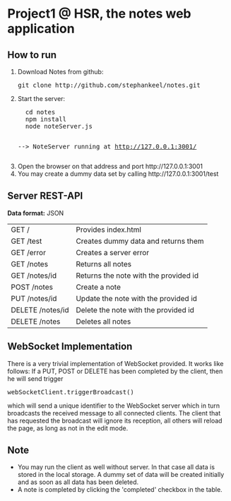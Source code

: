 <h1>Project1 @ HSR, the notes web application</h1>

<h2>How to run</h2>
<ol>
<li>Download Notes from github:
<pre>git clone http://github.com/stephankeel/notes.git</pre>
</li>
<li>Start the server:
<pre>
  cd notes
  npm install
  node noteServer.js
	
  --> NoteServer running at http://127.0.0.1:3001/
</pre>
<li>Open the browser on that address and port http://127.0.0.1:3001</li>
<li>You may create a dummy data set by calling http://127.0.0.1:3001/test</li>
</ol>

<h2>Server REST-API</h2>
<b>Data format:</b> JSON
<table>
<tr><td>GET /</td><td>Provides index.html</td>
<tr><td>GET /test</td><td>Creates dummy data and returns them</td>
<tr><td>GET /error</td><td>Creates a server error</td>
<tr><td>GET /notes</td><td> Returns all notes</td>
<tr><td>GET /notes/id</td><td>Returns the note with the provided id</td>
<tr><td>POST /notes</td><td>Create a note</td>
<tr><td>PUT /notes/id</td><td>Update the note with the provided id</td>
<tr><td>DELETE /notes/id</td><td>Delete the note with the provided id</td>
<tr><td>DELETE /notes</td><td>Deletes all notes</td>
</table>

<h2>WebSocket Implementation</h2>
There is a very trivial implementation of WebSocket provided. It works like follows:
If a PUT, POST or DELETE has been completed by the client, then he will send trigger
<pre>webSocketClient.triggerBroadcast()</pre>
which will send a unique identifier to the WebSocket server which in turn broadcasts the
received message to all connected clients. The client that has requested the broadcast will
ignore its reception, all others will reload the page, as long as not in the edit mode.

<h2>Note</h2>
<ul>
<li>You may run the client as well without server. In that case all data is stored in the local storage.
A dummy set of data will be created initially and as soon as all data has been deleted.</li>
<li>A note is completed by clicking the 'completed' checkbox in the table.</li>
